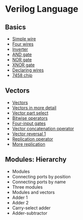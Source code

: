# Verilog Language
## Basics
* [Simple wire](3/3.md)
* [Four wires](4/4.md)
* [Inverter](5/5.md)
* [AND gate](6/6.md)
* [NOR gate](7/7.md)
* [XNOR gate](8/8.md)
* [Declaring wires](9/9.md)
* [7458 chip](10/10.md)

## Vectors
* [Vectors](11/11.md)
* [Vectors in more detail](12/12.md)
* [Vector part select](13/13.md)
* [Bitwise operators](14/14.md)
* [Four-input gates](15/15.md)
* [Vector concatenation operator](16/16.md)
* [Vector reversal 1](17/17.md)
* [Replication operator](18/18.md)
* [More replication](19/19.md)

## Modules: Hierarchy
* Modules
* Connecting ports by position
* Connecting ports by name
* Three modules
* Modules and vectors
* Adder 1
* Adder 2
* Carry-select adder
* Adder-subtractor
